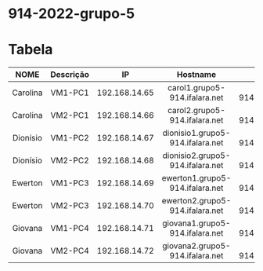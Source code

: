 # 914-2022-grupo-5

# Tabela

NOME            |  Descrição  |  IP  |  Hostname  |  FQDN  |  Aliase
:-------------------------:|:-------------------------:|:-------------------------:|:-------------------------:|:-------------------------:|:-------------------------:
Carolina  |  VM1-PC1  | 192.168.14.65 | carol1.grupo5-914.ifalara.net | grupo5-914.labredes.net | carol1 | 
Carolina  |   VM2-PC1  | 192.168.14.66 | carol2.grupo5-914.ifalara.net | grupo5-914.labredes.net | carol2 | 
Dionísio |    VM1-PC2  | 192.168.14.67 | dionisio1.grupo5-914.ifalara.net | grupo5-914.labredes.net  | dionisio1 | 
Dionísio   |   VM2-PC2  | 192.168.14.68 | dionisio2.grupo5-914.ifalara.net| grupo5-914.labredes.net  |  dionisio2 | 
Ewerton   |   VM1-PC3  | 192.168.14.69 | ewerton1.grupo5-914.ifalara.net | grupo5-914.labredes.net |  ewerton1 | 
Ewerton   |   VM2-PC3  | 192.168.14.70 | ewerton2.grupo5-914.ifalara.net | grupo5-914.labredes.net |  ewerton2 | 
Giovana   |   VM1-PC4  | 192.168.14.71 | giovana1.grupo5-914.ifalara.net | grupo5-914.labredes.net |  giovana1 | 
Giovana   |   VM2-PC4  | 192.168.14.72 | giovana2.grupo5-914.ifalara.net | grupo5-914.labredes.net  |  giovana2 | 

